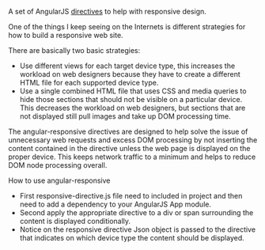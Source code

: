 A set of AngularJS <a class="x-grid-item"  href='/slidedeck/#1. Overview/2 Core-Concepts/5. Directives' target="_blank">directives</a> to help with responsive design.

One of the things I keep seeing on the Internets is different strategies for how to build a responsive web site.

There are basically two basic strategies:
* Use different views for each target device type, this increases the workload on web designers because they have to create a different HTML file for each supported device type.
* Use a single combined HTML file that uses CSS and media queries to hide those sections that should not be visible on a particular device. This decreases the workload on web designers, but sections that are not displayed still pull images and take up DOM processing time.

The angular-responsive directives are designed to help solve the issue of unnecessary web requests and excess DOM processing by not inserting the content contained in the directive unless the web page is displayed on the proper device. This keeps network traffic to a minimum and helps to reduce DOM node processing overall.

How to use angular-responsive
*	First responsive-directive.js file need to included in project and then need to add a dependency to your AngularJS App module.
*	Second apply the appropriate directive to a div or span surrounding the content is displayed conditionally.
*	Notice on the responsive directive Json object is passed to the directive that indicates on which device type the content should be displayed.
